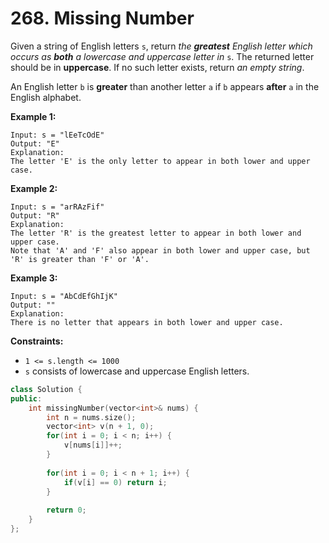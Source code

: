 # 268. Missing Number

Given a string of English letters `s`, return *the **greatest** English letter which occurs as **both** a lowercase and uppercase letter in* `s`. The returned letter should be in **uppercase**. If no such letter exists, return *an empty string*.

An English letter `b` is **greater** than another letter `a` if `b` appears **after** `a` in the English alphabet.

**Example 1:**

```
Input: s = "lEeTcOdE"
Output: "E"
Explanation:
The letter 'E' is the only letter to appear in both lower and upper case.

```

**Example 2:**

```
Input: s = "arRAzFif"
Output: "R"
Explanation:
The letter 'R' is the greatest letter to appear in both lower and upper case.
Note that 'A' and 'F' also appear in both lower and upper case, but 'R' is greater than 'F' or 'A'.

```

**Example 3:**

```
Input: s = "AbCdEfGhIjK"
Output: ""
Explanation:
There is no letter that appears in both lower and upper case.

```

**Constraints:**

- `1 <= s.length <= 1000`
- `s` consists of lowercase and uppercase English letters.

```cpp
class Solution {
public:
    int missingNumber(vector<int>& nums) {
        int n = nums.size();
        vector<int> v(n + 1, 0);
        for(int i = 0; i < n; i++) {
            v[nums[i]]++;
        }
        
        for(int i = 0; i < n + 1; i++) {
            if(v[i] == 0) return i;
        }
        
        return 0;
    }
};
```